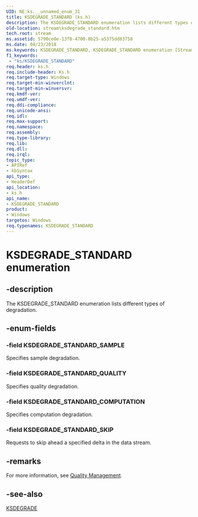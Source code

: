```yaml
---
UID: NE:ks.__unnamed_enum_31
title: KSDEGRADE_STANDARD (ks.h)
description: The KSDEGRADE_STANDARD enumeration lists different types of degradation.
old-location: stream\ksdegrade_standard.htm
tech.root: stream
ms.assetid: 5790ce0e-13f8-4700-8b25-a5375dd83758
ms.date: 04/23/2018
ms.keywords: KSDEGRADE_STANDARD, KSDEGRADE_STANDARD enumeration [Streaming Media Devices], KSDEGRADE_STANDARD_COMPUTATION, KSDEGRADE_STANDARD_QUALITY, KSDEGRADE_STANDARD_SAMPLE, KSDEGRADE_STANDARD_SKIP, ks-struct_933ec08b-6ad6-47dc-8092-357d6bbe1c72.xml, ks/KSDEGRADE_STANDARD, ks/KSDEGRADE_STANDARD_COMPUTATION, ks/KSDEGRADE_STANDARD_QUALITY, ks/KSDEGRADE_STANDARD_SAMPLE, ks/KSDEGRADE_STANDARD_SKIP, stream.ksdegrade_standard
f1_keywords:
 - "ks/KSDEGRADE_STANDARD"
req.header: ks.h
req.include-header: Ks.h
req.target-type: Windows
req.target-min-winverclnt: 
req.target-min-winversvr: 
req.kmdf-ver: 
req.umdf-ver: 
req.ddi-compliance: 
req.unicode-ansi: 
req.idl: 
req.max-support: 
req.namespace: 
req.assembly: 
req.type-library: 
req.lib: 
req.dll: 
req.irql: 
topic_type:
- APIRef
- kbSyntax
api_type:
- HeaderDef
api_location:
- ks.h
api_name:
- KSDEGRADE_STANDARD
product:
- Windows
targetos: Windows
req.typenames: KSDEGRADE_STANDARD
---
```


# KSDEGRADE_STANDARD enumeration


## -description


The KSDEGRADE_STANDARD enumeration lists different types of degradation.


## -enum-fields




### -field KSDEGRADE_STANDARD_SAMPLE

Specifies sample degradation.


### -field KSDEGRADE_STANDARD_QUALITY

Specifies quality degradation.


### -field KSDEGRADE_STANDARD_COMPUTATION

Specifies computation degradation.


### -field KSDEGRADE_STANDARD_SKIP

Requests to skip ahead a specified delta in the data stream.


## -remarks



For more information, see <a href="https://docs.microsoft.com/windows-hardware/drivers/stream/quality-management">Quality Management</a>.




## -see-also




<a href="https://docs.microsoft.com/previous-versions/ff561671(v=vs.85)">KSDEGRADE</a>
 

 

